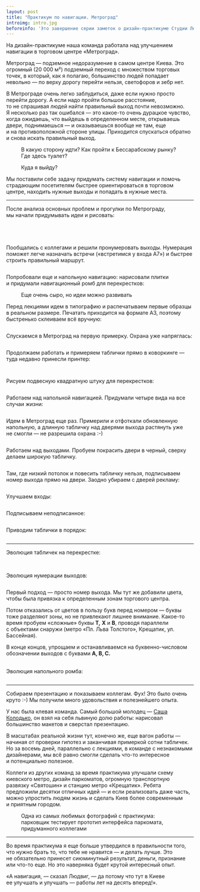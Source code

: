 ```yaml
---
layout: post
title: "Практикум по навигации. Метроград"
introimg: intro.jpg
beforeinfo: 'Это завершение серии заметок о дизайн-практикуме Студии Лебедева. См. также: <a href="/blog/navigation-workshop/">день 1</a>, <a href="/blog/navigation-workshop-2/">дни 2–3</a>, <a href="/blog/navigation-workshop-3/">дни 4–8</a>.'
---
```


<p class="lead">На дизайн-практикуме наша команда работала над улучшением навигации в торговом центре «Метроград».</p>

Метроград — подземное недоразумение в самом центре Киева. Это огромный (20 000 м²) подземный переход с множеством торговых точек, в который, как я полагаю, большинство людей попадает невольно — по верху дорогу перейти нельзя, светофоров и зебр нет.

В Метрограде очень легко заблудиться, даже если нужно просто перейти дорогу. А если надо пройти большое расстояние, то не спрашивая людей найти правильный выход почти невозможно. Я несколько раз так ошибался — это какое-то очень дурацкое чувство, когда ожидаешь, что выйдешь в определенном месте, открываешь двери, поднимаешься — и оказываешься вообще не там, еще и на противоположной стороне улицы. Приходится спускаться обратно и снова искать правильный выход.

<!-- more -->

<figure>
  <img src="/i/metrograd/where-am-i.jpg" alt="">
  <figcaption>В какую сторону идти? Как пройти к Бессарабскому рынку? Где здесь туалет?</figcaption>
</figure>

<figure>
  <img src="/i/metrograd/exit.jpg" alt="">
  <figcaption>Куда я выйду?</figcaption>
</figure>

Мы поставили себе задачу придумать систему навигации и помочь страдающим посетителям быстрее ориентироваться в торговом центре, находить нужные выходы и попадать в нужные места.

* * *

После анализа основных проблем и прогулки по Метрограду, мы начали придумывать идеи и рисовать:

<figure>
  <img src="/i/metrograd/sketches.jpg" alt="">
</figure>

<figure>
  <img src="/i/metrograd/sketches-2.jpg" alt="">
</figure>

<figure>
  <img src="/i/metrograd/idea-route.jpg" alt="">
</figure>

<figure>
  <img src="/i/metrograd/exits.jpg" alt="">
</figure>

Пообщались с коллегами и решили пронумеровать выходы. Нумерация поможет легче назначать встречи («встретимся у входа A7») и быстрее строить правильный маршрут.

<figure>
  <img src="/i/metrograd/map.png" alt="">
</figure>


Попробовали еще и напольную навигацию: нарисовали плитки и придумали навигационный ромб для перекрестков:

<figure>
  <img src="/i/metrograd/floor.jpg" alt="">
  <figcaption>Еще очень сыро, но идеи можно развивать</figcaption>
</figure>


Перед лекциями идем в типографию и распечатываем первые образцы в реальном размере. Печатать приходится на формате А3, поэтому быстренько склеиваем всё вручную:

<figure>
  <img src="/i/metrograd/testing.jpg" alt="">
</figure>

Спускаемся в Метроград на первую примерку. Охрана уже напряглась:

<figure>
  <img src="/i/metrograd/trying-on.jpg" alt="">
</figure>

Продолжаем работать и примеряем таблички прямо в коворкинге — туда недавно принесли принтер:

<figure>
  <img src="/i/metrograd/trying-on-clockface.jpg" alt="">
</figure>

<figure>
  <img src="/i/metrograd/trying-on-clockface-exit.jpg" alt="">
</figure>

Рисуем подвесную квадратную штуку для перекрестков:

<figure>
  <img src="/i/metrograd/road-crossing.jpg" alt="">
</figure>

Работаем над напольной навигацией. Придумали четыре вида на все случаи жизни:

<figure class="figure--wide">
  <img src="/i/metrograd/floor-types.jpg" alt="">
</figure>

<!-- Кто-то принес пенокартон. Примеряем на нем напольную:

<figure>
  <img src="/i/metrograd/foamcore.jpg" alt="">
</figure> -->

Идем в Метроград еще раз. Примерили и отфоткали обновленную напольную, а длинную табличку над дверями выхода растянуть уже не смогли — не разрешила охрана :-)

<figure>
  <img src="/i/metrograd/trying-on-fail.jpg" alt="">
</figure>

Работаем над выходами. Пробуем покрасить двери в черный, сверху делаем широкую табличку.

<figure class="figure--wide">
  <img src="/i/metrograd/exits-inside.jpg" alt="">
</figure>

Там, где низкий потолок и повесить табличку нельзя, подписываем номер выхода прямо на двери. Заодно убираем с дверей рекламу:

<figure>
  <img src="/i/metrograd/low-exit.jpg" alt="">
</figure>

Улучшаем входы:

<figure class="figure--wide">
  <img src="/i/metrograd/entrance.jpg" alt="">
</figure>


Подписываем неподписанное:

<figure>
  <img src="/i/metrograd/entrance-2.jpg" alt="">
</figure>

Приводим таблички в порядок:

<figure>
  <img src="/i/metrograd/types.jpg" alt="">
</figure>


---


Эволюция табличек на перекрестке:

<figure class="">
  <img src="/i/metrograd/square-evolution.jpg" alt="">
</figure>

<br>
Эволюция нумерации выходов:

<figure class="figure--wide">
  <img src="/i/metrograd/exits-evolution.png" alt="">
</figure>

Первый подход — просто номер выхода. Мы тут же добавили цвета, чтобы была привязка к определенным зонам торгового центра.

Потом отказались от цветов в пользу букв перед номером — буквы тоже разделяют зоны, но не привлекают лишнее внимание. Какое-то время пробуем «сложные» буквы **T,** **X** и **B**, проводя параллели с объектами снаружи (метро «Пл. Льва Толстого», Крещатик, ул. Бассейная).

В конце концов, упрощаем и останавливаемся на буквенно-числовом обозначении выходов с буквами **A, B, C.**

<br>
Эволюция напольного ромба:

<figure class="figure--wide">
  <img src="/i/metrograd/floor-evolution.png" alt="">
</figure>

---

Собираем презентацию и показываем коллегам. Фух! Это было очень круто :-) Мы получили много удовольствия и полезнейшего опыта.

У нас была клевая команда. Самый большой молодец — [Саша Колодько](https://www.facebook.com/profile.php?id=100008047278802), он взял на себя львиную долю работы: нарисовал большинство макетов и сверстал презентацию.

В масштабах реальной жизни тут, конечно же, еще вагон работы — начиная от проверки гипотез и заканчивая примеркой сотни табличек. Но за восемь дней, параллельно с лекциями, в команде с незнакомыми дизайнерами, мы всё равно смогли сделать что-то интересное и потенциально полезное.

Коллеги из других команд за время практикума улучшали схему киевского метро, дизайн паркоматов, огромную транспортную развязку «Святошин» и станцию метро «Крещатик». Ребята предложили десятки отличных идей — и если реализовать даже часть, можно упростить людям жизнь и сделать Киев более современным и приятным городом.

<figure style="max-width: 560px;">
  <img src="/i/metrograd/parkomat.jpg" alt="">
  <figcaption>Одна из самых любимых фотографий с практикума: парковщик тестирует прототип интерфейса паркомата, придуманного коллегами</figcaption>
</figure>

---

Во время практикума я еще больше утвердился в правильности того, что нужно брать то, что тебе не нравится — и делать лучше. Это не обязательно принесет сиюминутный результат, деньги, признание или что-то еще. Но это наверняка будет крутой интересный опыт.

«А навигация, — сказал Людвиг, — да потому что тут в Киеве ее улучшать и улучшать — работы лет на десять вперед!».


<figure>
  <img src="/i/metrograd/thank-you.jpg" alt="">
</figure>
